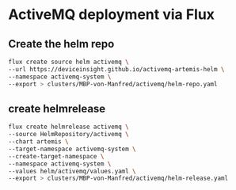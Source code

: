 # ActiveMQ deployment via Flux

## Create the helm repo

```sh
flux create source helm activemq \
--url https://deviceinsight.github.io/activemq-artemis-helm \
--namespace activemq-system \
--export > clusters/MBP-von-Manfred/activemq/helm-repo.yaml
```

## create helmrelease

```sh
flux create helmrelease activemq \
--source HelmRepository/activemq \
--chart artemis \
--target-namespace activemq-system \
--create-target-namespace \
--namespace activemq-system \
--values helm/activemq/values.yaml \
--export > clusters/MBP-von-Manfred/activemq/helm-release.yaml
```
